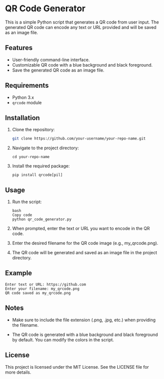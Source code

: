 # QR Code Generator

This is a simple Python script that generates a QR code from user input. The generated QR code can encode any text or URL provided and will be saved as an image file.

## Features

- User-friendly command-line interface.
- Customizable QR code with a blue background and black foreground.
- Save the generated QR code as an image file.

## Requirements

- Python 3.x
- `qrcode` module

## Installation

1. Clone the repository:

   ```bash
   git clone https://github.com/your-username/your-repo-name.git
   ```

2. Navigate to the project directory:
   ```
   cd your-repo-name
   ```
3. Install the required package:
   ```
   pip install qrcode[pil]
   ```

## Usage

1. Run the script:
   ```
   bash
   Copy code
   python qr_code_generator.py
   ```
2. When prompted, enter the text or URL you want to encode in the QR code.

3. Enter the desired filename for the QR code image (e.g., my_qrcode.png).

4. The QR code will be generated and saved as an image file in the project directory.

## Example

```
Enter text or URL: https://github.com
Enter your filename: my_qrcode.png
QR code saved as my_qrcode.png
```

## Notes

- Make sure to include the file extension (.png, .jpg, etc.) when providing the filename.

- The QR code is generated with a blue background and black foreground by default. You can modify the colors in the script.

## License

This project is licensed under the MIT License. See the LICENSE file for more details.

